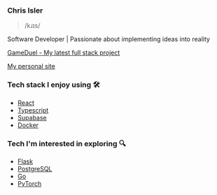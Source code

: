 ### Chris Isler
> /kɹɪs/
<p>Software Developer | Passionate about implementing ideas into reality</p>

[GameDuel - My latest full stack project](https://gitlab.com/4444cisler4444/gameduel)

[My personal site](https://chrisisler.vercel.app)

### Tech stack I enjoy using 🛠
- [React](https://reactjs.org/)
- [Typescript](https://www.typescriptlang.org/)
- [Supabase](https://supabase.com)
- [Docker](https://www.docker.com)

### Tech I'm interested in exploring 🔍
- [Flask](https://flask.palletsprojects.com/)
- [PostgreSQL](https://www.postgresql.org/)
- [Go](https://go.dev/)
- [PyTorch](https://pytorch.org/)
